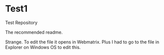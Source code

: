 Test1
=====

Test Repository

The recommended readme.

Strange. To edit the file it opens in Webmatrix.
Plus I had to go to the file in Explorer on Windows OS to edit this.